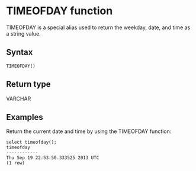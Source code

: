 # TIMEOFDAY function<a name="r_TIMEOFDAY_function"></a>

TIMEOFDAY is a special alias used to return the weekday, date, and time as a string value\.

## Syntax<a name="r_TIMEOFDAY_function-syntax"></a>

```
TIMEOFDAY()
```

## Return type<a name="r_TIMEOFDAY_function-return-type"></a>

VARCHAR

## Examples<a name="r_TIMEOFDAY_function-examples"></a>

Return the current date and time by using the TIMEOFDAY function: 

```
select timeofday();
timeofday
------------
Thu Sep 19 22:53:50.333525 2013 UTC
(1 row)
```